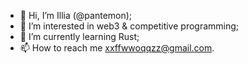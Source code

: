 - 👋 Hi, I’m Illia (@pantemon);
- 👀 I’m interested in web3 & competitive programming;
- 🌱 I’m currently learning Rust;
- 📫 How to reach me xxffwwoqqzz@gmail.com.
